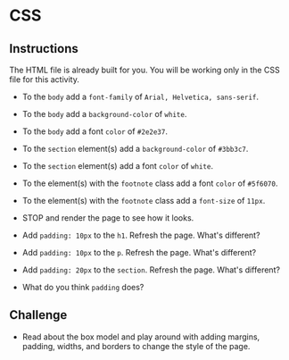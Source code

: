 # CSS

## Instructions

The HTML file is already built for you. You will be working only in the CSS file for this activity. 

* To the `body` add a `font-family` of `Arial, Helvetica, sans-serif`.

* To the `body` add a `background-color` of `white`.

* To the `body` add a font `color` of `#2e2e37`.

* To the `section` element(s) add a `background-color` of `#3bb3c7`.

* To the `section` element(s) add a font `color` of `white`.

* To the element(s) with the `footnote` class add a font `color` of `#5f6070`.

* To the element(s) with the `footnote` class add a `font-size` of `11px`.

* STOP and render the page to see how it looks.

* Add `padding: 10px` to the `h1`. Refresh the page. What's different? 

* Add `padding: 10px` to the `p`. Refresh the page. What's different? 

* Add `padding: 20px` to the `section`. Refresh the page. What's different? 

* What do you think `padding` does?

## Challenge

* Read about the box model and play around with adding margins, padding, widths, and borders to change the style of the page. 
  